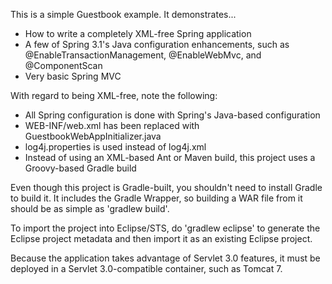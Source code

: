 This is a simple Guestbook example. It demonstrates...

 - How to write a completely XML-free Spring application
 - A few of Spring 3.1's Java configuration enhancements, such as
   @EnableTransactionManagement, @EnableWebMvc, and @ComponentScan
 - Very basic Spring MVC

With regard to being XML-free, note the following:

 - All Spring configuration is done with Spring's Java-based configuration
 - WEB-INF/web.xml has been replaced with GuestbookWebAppInitializer.java
 - log4j.properties is used instead of log4j.xml
 - Instead of using an XML-based Ant or Maven build, this project uses
   a Groovy-based Gradle build

Even though this project is Gradle-built, you shouldn't need to install
Gradle to build it. It includes the Gradle Wrapper, so building a WAR
file from it should be as simple as 'gradlew build'. 

To import the project into Eclipse/STS, do 'gradlew eclipse' to generate the
Eclipse project metadata and then import it as an existing Eclipse project.

Because the application takes advantage of Servlet 3.0 features, it must
be deployed in a Servlet 3.0-compatible container, such as Tomcat 7.
